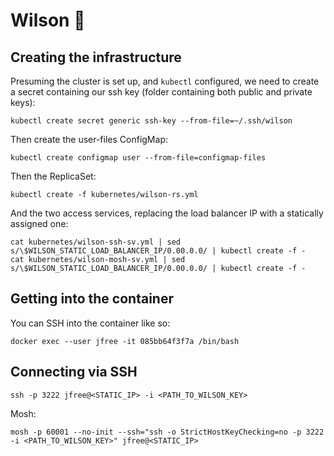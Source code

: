 # Wilson 🏉

## Creating the infrastructure

Presuming the cluster is set up, and `kubectl` configured, we need to create a secret containing our ssh key (folder containing both public and private keys):

```
kubectl create secret generic ssh-key --from-file=~/.ssh/wilson
```

Then create the user-files ConfigMap:

```
kubectl create configmap user --from-file=configmap-files
```

Then the ReplicaSet:

```
kubectl create -f kubernetes/wilson-rs.yml
```

And the two access services, replacing the load balancer IP with a statically assigned one:

```
cat kubernetes/wilson-ssh-sv.yml | sed s/\$WILSON_STATIC_LOAD_BALANCER_IP/0.00.0.0/ | kubectl create -f -
cat kubernetes/wilson-mosh-sv.yml | sed s/\$WILSON_STATIC_LOAD_BALANCER_IP/0.00.0.0/ | kubectl create -f -
```

## Getting into the container

You can SSH into the container like so:

```
docker exec --user jfree -it 085bb64f3f7a /bin/bash
```

## Connecting via SSH

```
ssh -p 3222 jfree@<STATIC_IP> -i <PATH_TO_WILSON_KEY>
```

Mosh:

```
mosh -p 60001 --no-init --ssh="ssh -o StrictHostKeyChecking=no -p 3222 -i <PATH_TO_WILSON_KEY>" jfree@<STATIC_IP>
```
